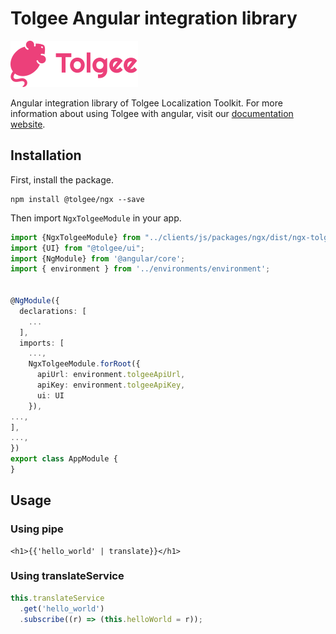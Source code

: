 # Tolgee Angular integration library

[<img src="https://raw.githubusercontent.com/tolgee/documentation/cca5778bcb8f57d28a03065d1927fcea31d0b089/tolgee_logo_text.svg" alt="Tolgee Toolkit" />](https://toolkit.tolgee.io)

Angular integration library of Tolgee Localization Toolkit. For more information about using Tolgee with angular,
visit our [documentation website](https://toolkit.tolgee.io/docs/web/using_with_angular/installation).

## Installation

First, install the package.

    npm install @tolgee/ngx --save

Then import `NgxTolgeeModule` in your app.

```typescript
import {NgxTolgeeModule} from "../clients/js/packages/ngx/dist/ngx-tolgee/tolgee-ngx";
import {UI} from "@tolgee/ui";
import {NgModule} from '@angular/core';
import { environment } from '../environments/environment';


@NgModule({
  declarations: [
    ...
  ],
  imports: [
    ...,
    NgxTolgeeModule.forRoot({
      apiUrl: environment.tolgeeApiUrl,
      apiKey: environment.tolgeeApiKey,
      ui: UI
    }),
...,
],
...,
})
export class AppModule {
}
```

## Usage

### Using pipe

```angular2html
<h1>{{'hello_world' | translate}}</h1>
```

### Using translateService

```ts
this.translateService
  .get('hello_world')
  .subscribe((r) => (this.helloWorld = r));
```
